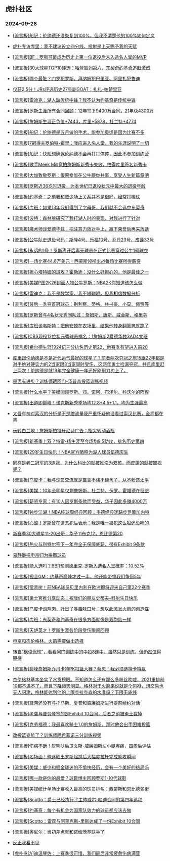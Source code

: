 ## 虎扑社区 
### 2024-09-28

+ [[流言板]船记：伦纳德还没恢复到100%，但我不清楚他的100%如何定义](https://bbs.hupu.com/628148673.html)

+ [虎扑专访库里：我不建议设立四分线，投射是上天赐予我的天赋](https://bbs.hupu.com/628146642.html)

+ [[流言板]BF：罗斯可能成为历史上第一位退役后未入选名人堂的MVP](https://bbs.hupu.com/628149509.html)

+ [[流言板]30大球星TOP10评选：哈登暂列第六，东契奇约基奇追赶激烈](https://bbs.hupu.com/628145836.html)

+ [[流言板]哪个最脏？门罗犯罗斯、拜纳姆犯巴里亚、阿里扎犯鲁迪](https://bbs.hupu.com/628149904.html)

+ [仅获2.5分！JRs评选历史27号副GOAT：扎扎-帕楚里亚](https://bbs.hupu.com/628144801.html)

+ [[流言板]雷迪克：湖人缺传统中锋？我不认为约基奇是传统中锋](https://bbs.hupu.com/628148128.html)

+ [[流言板]罗斯生涯所有合同回顾：12年签下9400万合同，21年获4300万](https://bbs.hupu.com/628149163.html)

+ [[流言板]詹姆斯生涯正负值+7443，库里+5878，杜兰特+4774](https://bbs.hupu.com/628143781.html)

+ [[流言板]船记：伦纳德是五月做的手术，能参加奥运是因为比赛不多](https://bbs.hupu.com/628147758.html)

+ [[流言板]7冠得主罗伯特-霍里：我应进入名人堂，我的生涯说明了一切](https://bbs.hupu.com/628146966.html)

+ [[流言板]船记：快船想确保伦纳德不会再打打停停，因此不参加训练营](https://bbs.hupu.com/628147917.html)

+ [[流言板]歌手Meek Mill竞拍詹姆斯新秀卡失败，拍得库里签名新秀卡](https://bbs.hupu.com/628147627.html)

+ [[流言板]大加致敬罗斯：很荣幸能在公牛跟你共事，享受人生新篇章吧](https://bbs.hupu.com/628148687.html)

+ [[流言板]罗斯近36岁时退役，为本世纪已退役状元中最大的退役年龄](https://bbs.hupu.com/628149225.html)

+ [[流言板]约基奇：之前我和威少场上关系并不是很好，经常打嘴仗](https://bbs.hupu.com/628144261.html)

+ [[流言板]库班：如果13年我们得到了字母哥，我们就不会选中东契奇](https://bbs.hupu.com/628146145.html)

+ [[流言板]波特：森林狼研究了我打湖人时的表现，对我进行了针对](https://bbs.hupu.com/628144047.html)

+ [[流言板]魔术师谈爱德华兹：把注意力放对手上，赢下荣誉后再来放话](https://bbs.hupu.com/628150084.html)

+ [[流言板]公牛队史退役号码：斯隆4号、乐福10号、乔丹23号、皮蓬33号](https://bbs.hupu.com/628149132.html)

+ [[流言板]永远的1号！罗斯离开后再无球员在正式比赛穿过公牛1号球衣](https://bbs.hupu.com/628149777.html)

+ [[流言板]一场比赛44.6万美元！西蒙斯领衔出战每场比赛所得薪资](https://bbs.hupu.com/628150260.html)

+ [[流言板]担心塔特姆的进攻？霍勒迪：没什么好担心的，他是最佳之一](https://bbs.hupu.com/628146826.html)

+ [[流言板]美媒P图2K26封面人物公牛罗斯：NBA2K你知道该怎么做](https://bbs.hupu.com/628144358.html)

+ [[流言板]雷迪克：我不是数学家，我不够聪明，但我相信数据分析](https://bbs.hupu.com/628148477.html)

+ [[流言板]最后一季夺首冠球员：别利察、蒂格、林书豪、小莫、佩贾等](https://bbs.hupu.com/628149984.html)

+ [[流言板]罗斯曾与4名状元秀同队过：詹姆斯、唐斯、威金斯、格里芬](https://bbs.hupu.com/628149256.html)

+ [[流言板]库班谈韦斯特：把他安顿在农场里，结果他转身翻篱笆就跑了](https://bbs.hupu.com/628142206.html)

+ [[流言板]CBS现役12位状元秀球员排名：1詹姆斯2爱德华兹3AD4文班](https://bbs.hupu.com/628150610.html)

+ [[流言板]希尔德生涯1924记三分排名历史第22，新赛季有望进入前20](https://bbs.hupu.com/628149326.html)

+ [库里跟伦纳德是不是近代运气最好的球星了？前者两次夺冠之旅15跟22年都是对手绝对硬实力的2当家跟3当家同时受伤，这两年勇士捡漏夺冠，并且库里赶上两次！伦纳德是就19年完全健康一年还好刚用刀刃上了。](https://bbs.hupu.com/628149959.html)

+ [是否有进步？训练师晒阿门-汤普森投篮训练视频](https://bbs.hupu.com/628150023.html)

+ [[流言板]什么水平？美媒回顾罗斯、邓、诺阿、布泽尔、科沃尔的阵容](https://bbs.hupu.com/628149490.html)

+ [[流言板]出道即巅峰！诺克斯新秀季场均12.8+4.5+1.1，均为生涯最高](https://bbs.hupu.com/628150306.html)

+ [太吾车神对索汉的分析是不是蹭流量我严重怀疑他没看过索汉比赛，全程都在黑](https://bbs.hupu.com/628149328.html)

+ [玩转白兰地！詹姆斯拍摄轩尼诗广告：指尖转动酒瓶](https://bbs.hupu.com/628146160.html)

+ [[流言板]新赛季上双？特雷-杨生涯至今场均9.5助攻，排名历史第四](https://bbs.hupu.com/628149640.html)

+ [[流言板]29岁生日快乐！NBA官方晒照为湖人球员伍德庆生](https://bbs.hupu.com/628150172.html)

+ [同样是老二冠军的3连冠，为什么科比的就被推崇为双核，而皮蓬的就被鄙视呢？](https://bbs.hupu.com/628148584.html)

+ [[流言板]乌度卡：我与球员交流就是直言不讳不绕弯子，从不粉饰太平](https://bbs.hupu.com/628150421.html)

+ [[流言板]美媒：10年全明星仅剩詹姆斯、杜兰特、保罗、霍福德在征战](https://bbs.hupu.com/628142929.html)

+ [[流言板]薪资专家：有10人因罗斯条款而受益，华子因此多赚4000万](https://bbs.hupu.com/628143464.html)

+ [[流言板]独步江湖！NBA控球周经典回顾：韦德经典迷踪步晃晕加内特](https://bbs.hupu.com/628150472.html)

+ [[流言板]心酸！罗斯曾在遭恶犯后表示：我是唯一被犯这么狠还没哨的](https://bbs.hupu.com/628150680.html)

+ [新赛季30大球星11-20出炉：华子11布克12，恩比德第20](https://bbs.hupu.com/628141392.html)

+ [[流言板]热火与利特尔签下一年完全无保障底薪，带有Exhibit 9条款](https://bbs.hupu.com/628150034.html)

+ [易静墨把申京归为拼图球员](https://bbs.hupu.com/628147671.html)

+ [[流言板]能入选吗？BBR预测德里克-罗斯入选名人堂概率：10.52%](https://bbs.hupu.com/628142839.html)

+ [[流言板]掘金GM：约基奇巅峰才过一半，他还能带领我们争冠5年](https://bbs.hupu.com/628143657.html)

+ [[流言板]常青树！前NBA球员贝里内利在欧洲即将迎来自己第22个赛季](https://bbs.hupu.com/628145705.html)

+ [[流言板]勇士官推分享动态：祝我们的朋友史蒂夫-科尔生日快乐](https://bbs.hupu.com/628150270.html)

+ [[流言板]乌度卡谈鸡肉、好日子等趣味口号：想以此激发火箭的创造性](https://bbs.hupu.com/628150174.html)

+ [[流言板]库班：东契奇和约基奇在很多方面就像是双胞胎一样](https://bbs.hupu.com/628144522.html)

+ [[流言板]天妒英才！罗斯生涯各阶段受伤瞬间回顾](https://bbs.hupu.com/628149998.html)

+ [申京和杰伦格林，火箭需要做出选择](https://bbs.hupu.com/628148746.html)

+ [转自“枫俊侃球”，看看阿门训练中的中投8连中，虽然只是训练，但仍然值得期待](https://bbs.hupu.com/628149466.html)

+ [[流言板]巅峰詹姆斯乔丹卡特PK扣篮大赛？蔡恩：我必须选择卡特赢](https://bbs.hupu.com/628145042.html)

+ [杰伦格林基本坐实了水货榜眼。不知道怎么还有那么多粉丝吹嘘，2021重排前10都不进不了，而且下降趋势明显。格林对于火箭来说就是个包袱，想交易也无人问津，格林能达到他的上限克拉克森的水准吗？下限无底线](https://bbs.hupu.com/628150462.html)

+ [[流言板]篮网还没有与托马斯、夏普和威廉姆斯进行提前续约对话](https://bbs.hupu.com/628149972.html)

+ [[流言板]老鹰与普劳登签的是Exhibit 10合同，后者之前被勇士裁掉](https://bbs.hupu.com/628150128.html)

+ [[流言板]克劳福德：我最喜欢骑士1.0的詹姆斯，那时他会出手困难投篮](https://bbs.hupu.com/628151126.html)

+ [改投篮姿势了？训练师晒希菲诺三分训练视频](https://bbs.hupu.com/628150926.html)

+ [[流言板]伤病不断！灰熊队后卫文斯-威廉姆斯左小腿疼痛，四周后评估](https://bbs.hupu.com/628151015.html)

+ [[流言板]名场面！球迷晒出罗斯起跳后大幅度拉杆完成助攻瞬间](https://bbs.hupu.com/628150298.html)

+ [[流言板]美媒：威少和掘金球迷的不愉快经历，会有一个美好的结局吗](https://bbs.hupu.com/628150791.html)

+ [[流言板]哪一款是你的最爱？球鞋博主回顾罗斯1-10代球鞋](https://bbs.hupu.com/628151196.html)

+ [[流言板]美媒统计单场比赛收入最高的球员排名：西蒙斯和恩比德领衔](https://bbs.hupu.com/628151252.html)

+ [[流言板]Scotto：爵士已经执行了主帅威尔-哈迪合同的第四年选项](https://bbs.hupu.com/628150679.html)

+ [[流言板]约基奇：每个有机会为国家队效力的球员都应该去做](https://bbs.hupu.com/628150391.html)

+ [[流言板]Scotto：雷霆与阿莱克斯-里斯达成了一份Exhibit 10合同](https://bbs.hupu.com/628150851.html)

+ [[流言板]奥尼尔：当初差点就和诺维茨基联手了](https://bbs.hupu.com/628151398.html)

+ [反正我看不见](https://bbs.hupu.com/628150720.html)

+ [[虎扑专访]迪温琴佐：上赛季很可惜，我们最后非常疲惫伤病满营](https://bbs.hupu.com/628151096.html)

